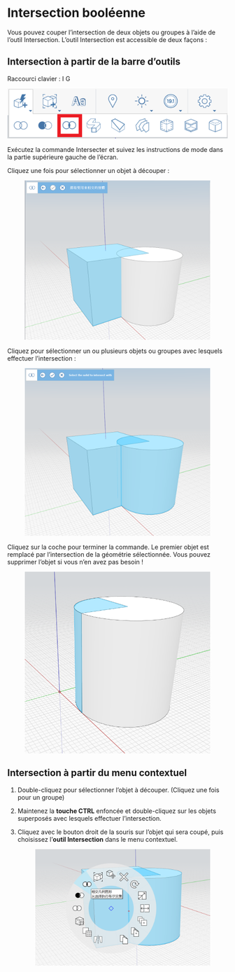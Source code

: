 # Intersection booléenne

Vous pouvez couper l’intersection de deux objets ou groupes à l’aide de l’outil Intersection. L’outil Intersection est accessible de deux façons :

## Intersection à partir de la barre d’outils

Raccourci clavier : I G

![](../.gitbook/assets/IntersectToolbar.png)

Exécutez la commande Intersecter et suivez les instructions de mode dans la partie supérieure gauche de l’écran.

Cliquez une fois pour sélectionner un objet à découper :


<figure><img src="../.gitbook/assets/image (9).png" alt=""><figcaption></figcaption></figure>

Cliquez pour sélectionner un ou plusieurs objets ou groupes avec lesquels effectuer l’intersection :

<figure><img src="../.gitbook/assets/image.png" alt=""><figcaption></figcaption></figure>

Cliquez sur la coche pour terminer la commande. Le premier objet est remplacé par l’intersection de la géométrie sélectionnée. Vous pouvez supprimer l’objet si vous n’en avez pas besoin !


<figure><img src="../.gitbook/assets/image (3).png" alt=""><figcaption></figcaption></figure>

## Intersection à partir du menu contextuel

1. Double-cliquez pour sélectionner l’objet à découper. (Cliquez une fois pour un groupe)
2. Maintenez la **touche CTRL** enfoncée et double-cliquez sur les objets superposés avec lesquels effectuer l’intersection.
3.  Cliquez avec le bouton droit de la souris sur l’objet qui sera coupé, puis choisissez l’**outil Intersection** dans le menu contextuel. 

    <figure><img src="../.gitbook/assets/IntersectContext.png" alt=""><figcaption></figcaption></figure>
